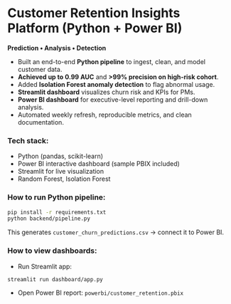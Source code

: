 # Customer Retention Insights Platform (Python + Power BI)

**Prediction • Analysis • Detection**

- Built an end-to-end **Python pipeline** to ingest, clean, and model customer data.
- **Achieved up to 0.99 AUC** and **>99% precision on high-risk cohort**.
- Added **Isolation Forest anomaly detection** to flag abnormal usage.
- **Streamlit dashboard** visualizes churn risk and KPIs for PMs.
- **Power BI dashboard** for executive-level reporting and drill-down analysis.
- Automated weekly refresh, reproducible metrics, and clean documentation.

### Tech stack:
- Python (pandas, scikit-learn)
- Power BI interactive dashboard (sample PBIX included)
- Streamlit for live visualization
- Random Forest, Isolation Forest

### How to run Python pipeline:
```bash
pip install -r requirements.txt
python backend/pipeline.py
```
This generates `customer_churn_predictions.csv` → connect it to Power BI.

### How to view dashboards:
- Run Streamlit app:
```bash
streamlit run dashboard/app.py
```
- Open Power BI report: `powerbi/customer_retention.pbix`
